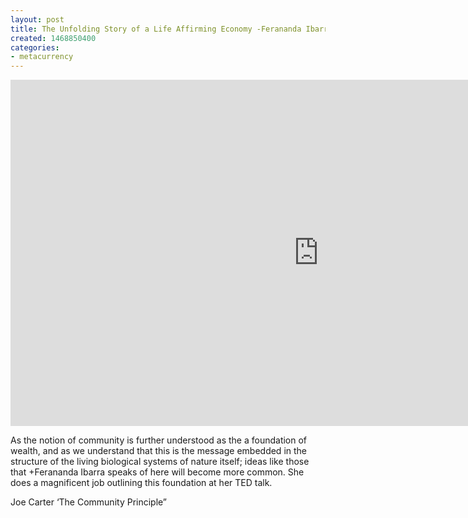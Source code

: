 ```yaml
---
layout: post
title: The Unfolding Story of a Life Affirming Economy -Ferananda Ibarra
created: 1468850400
categories:
- metacurrency
---
```


<iframe width="985" height="554" src="https://www.youtube.com/embed/EO7_JKyOAZE?list=PL7D47E43C37FFF2A2" frameborder="0" allow="accelerometer; autoplay; encrypted-media; gyroscope; picture-in-picture" allowfullscreen></iframe>

As the notion of community is further understood as the a foundation of wealth, and as we understand that this is the message embedded in the structure of the living biological systems of nature itself; ideas like those that +Ferananda Ibarra speaks of here will become more common. She does a magnificent job outlining this foundation at her TED talk.

Joe Carter ‘The Community Principle”
